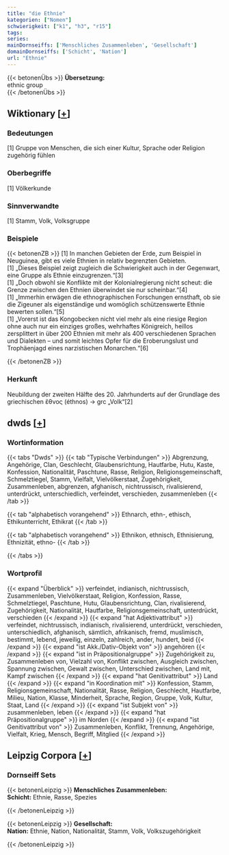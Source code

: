 ```yaml
---
title: "die Ethnie"
kategorien: ["Nomen"]
schwierigkeit: ["k1", "h3", "r15"]
tags:
series:
mainDornseiffs: ['Menschliches Zusammenleben', 'Gesellschaft']
domainDornseiffs: ['Schicht', 'Nation']
url: "Ethnie"
---
```


{{< betonenÜbs >}}
**Übersetzung:**  
ethnic group  
{{< /betonenÜbs >}}

## Wiktionary [[+](https://de.wiktionary.org/wiki/Ethnie)]

### Bedeutungen
[1] Gruppe von Menschen, die sich einer Kultur, Sprache oder Religion zugehörig fühlen  

### Oberbegriffe
[1] Völkerkunde  

### Sinnverwandte
[1] Stamm, Volk, Volksgruppe  

### Beispiele
{{< betonenZB >}}
[1] In manchen Gebieten der Erde, zum Beispiel in Neuguinea, gibt es viele Ethnien in relativ begrenzten Gebieten.  
[1] „Dieses Beispiel zeigt zugleich die Schwierigkeit auch in der Gegenwart, eine Gruppe als Ethnie einzugrenzen.“[3]  
[1] „Doch obwohl sie Konflikte mit der Kolonialregierung nicht scheut: die Grenze zwischen den Ethnien überwindet sie nur scheinbar.“[4]  
[1] „Immerhin erwägen die ethnographischen Forschungen ernsthaft, ob sie die Zigeuner als eigenständige und womöglich schützenswerte Ethnie bewerten sollen.“[5]  
[1] „Vorerst ist das Kongobecken nicht viel mehr als eine riesige Region ohne auch nur ein einziges großes, wehrhaftes Königreich, heillos zersplittert in über 200 Ethnien mit mehr als 400 verschiedenen Sprachen und Dialekten – und somit leichtes Opfer für die Eroberungslust und Trophäenjagd eines narzistischen Monarchen.“[6]  

{{< /betonenZB >}}
### Herkunft
Neubildung der zweiten Hälfte des 20. Jahrhunderts auf der Grundlage des griechischen ἔθνος (éthnos) → grc „Volk“[2]  



## dwds [[+](https://www.dwds.de/wb/Ethnie)]

### Wortinformation
{{< tabs "Dwds" >}}
{{< tab "Typische Verbindungen" >}}
Abgrenzung, Angehörige, Clan, Geschlecht, Glaubensrichtung, Hautfarbe, Hutu, Kaste, Konfession, Nationalität, Paschtune, Rasse, Religion, Religionsgemeinschaft, Schmelztiegel, Stamm, Vielfalt, Vielvölkerstaat, Zugehörigkeit, Zusammenleben, abgrenzen, afghanisch, nichtrussisch, rivalisierend, unterdrückt, unterschiedlich, verfeindet, verschieden, zusammenleben
{{< /tab >}}

{{< tab "alphabetisch vorangehend" >}}
Ethnarch, ethn-, ethisch, Ethikunterricht, Ethikrat
{{< /tab >}}

{{< tab "alphabetisch vorangehend" >}}
Ethnikon, ethnisch, Ethnisierung, Ethnizität, ethno-
{{< /tab >}}

{{< /tabs >}}

### Wortprofil
{{< expand "Überblick" >}} verfeindet, indianisch, nichtrussisch, Zusammenleben, Vielvölkerstaat, Religion, Konfession, Rasse, Schmelztiegel, Paschtune, Hutu, Glaubensrichtung, Clan, rivalisierend, Zugehörigkeit, Nationalität, Hautfarbe, Religionsgemeinschaft, unterdrückt, verschieden {{< /expand >}}
{{< expand "hat Adjektivattribut" >}} verfeindet, nichtrussisch, indianisch, rivalisierend, unterdrückt, verschieden, unterschiedlich, afghanisch, sämtlich, afrikanisch, fremd, muslimisch, bestimmt, lebend, jeweilig, einzeln, zahlreich, ander, hundert, beid {{< /expand >}}
{{< expand "ist Akk./Dativ-Objekt von" >}} angehören {{< /expand >}}
{{< expand "ist in Präpositionalgruppe" >}} Zugehörigkeit zu, Zusammenleben von, Vielzahl von, Konflikt zwischen, Ausgleich zwischen, Spannung zwischen, Gewalt zwischen, Unterschied zwischen, Land mit, Kampf zwischen {{< /expand >}}
{{< expand "hat Genitivattribut" >}} Land {{< /expand >}}
{{< expand "in Koordination mit" >}} Konfession, Stamm, Religionsgemeinschaft, Nationalität, Rasse, Religion, Geschlecht, Hautfarbe, Milieu, Nation, Klasse, Minderheit, Sprache, Region, Gruppe, Volk, Kultur, Staat, Land {{< /expand >}}
{{< expand "ist Subjekt von" >}} zusammenleben, leben {{< /expand >}}
{{< expand "hat Präpositionalgruppe" >}} im Norden {{< /expand >}}
{{< expand "ist Genitivattribut von" >}} Zusammenleben, Konflikt, Trennung, Angehörige, Vielfalt, Krieg, Mensch, Begriff, Mitglied {{< /expand >}}

## Leipzig Corpora [[+](https://corpora.uni-leipzig.de/en/res?word=Ethnie&corpusId=deu_newscrawl-public_2018)]

### Dornseiff Sets
{{< betonenLeipzig >}}
**Menschliches Zusammenleben:**  
**Schicht:** Ethnie, Rasse, Spezies  

{{< /betonenLeipzig >}}


{{< betonenLeipzig >}}
**Gesellschaft:**  
**Nation:** Ethnie, Nation, Nationalität, Stamm, Volk, Volkszugehörigkeit  

{{< /betonenLeipzig >}}
